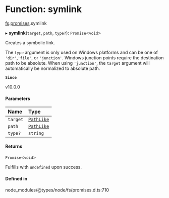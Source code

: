 # Function: symlink

[fs](../modules/fs.md).[promises](../modules/fs.promises.md).symlink

▸ **symlink**(`target`, `path`, `type?`): `Promise`<`void`\>

Creates a symbolic link.

The `type` argument is only used on Windows platforms and can be one of `'dir'`,`'file'`, or `'junction'`. Windows junction points require the destination path
to be absolute. When using `'junction'`, the `target` argument will
automatically be normalized to absolute path.

**`Since`**

v10.0.0

#### Parameters

| Name | Type |
| :------ | :------ |
| `target` | [`PathLike`](../types/fs.PathLike.md) |
| `path` | [`PathLike`](../types/fs.PathLike.md) |
| `type?` | `string` |

#### Returns

`Promise`<`void`\>

Fulfills with `undefined` upon success.

#### Defined in

node_modules/@types/node/fs/promises.d.ts:710
